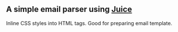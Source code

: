 ## A simple email parser using [Juice](https://github.com/Automattic/juice)
Inline CSS styles into HTML tags. Good for preparing email template.
